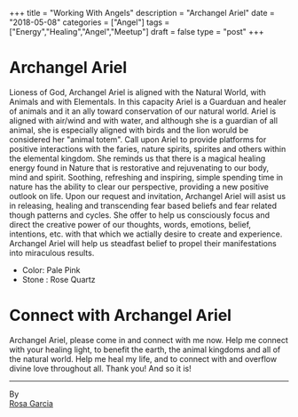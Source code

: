 +++
title = "Working With Angels"
description = "Archangel Ariel"
date = "2018-05-08"
categories = ["Angel"]
tags = ["Energy","Healing","Angel","Meetup"]
draft = false
type = "post"
+++

# Archangel Ariel

Lioness of God, Archangel Ariel is aligned with the Natural World, with Animals and with Elementals. In this capacity Ariel is a Guarduan and healer of animals and it an ally toward conservation of our natural world. Ariel is aligned with air/wind and with water, and although she is a guardian of all animal, she is especially aligned with birds and the lion woruld be considered her "animal totem". Call upon Ariel to provide platforms for positive interactions with the faries, nature spirits, spirites and others within the elemental kingdom. She reminds us that there is a magical healing energy found in Nature that is restorative and rejuvenating to our body, mind and spirit. Soothing, refreshing and inspiring, simple spending time in nature has the ability to clear our perspective, providing a new positive outlook on life. Upon our request and invitation, Archangel Ariel will asist us in releasing, healing and transcending fear based beliefs and fear related though patterns and cycles. She offer to help us consciously focus and direct the creative power of our thoughts, words, emotions, belief, intentions, etc. with that which we actially desire to create and experience. Archangel Ariel will help us steadfast belief to propel their manifestations into miraculous results.

- Color: Pale Pink
- Stone : Rose Quartz

# Connect with Archangel Ariel

Archangel Ariel, please come in and connect with me now. Help me connect with your healing light, to benefit the earth, the animal kingdoms and all of the natural world. Help me heal my life, and to connect with and overflow divine love throughout all. Thank you! And so it is!

---
By  
[Rosa Garcia](http://pseudophysical.com/contributor/rosa-garcia/)